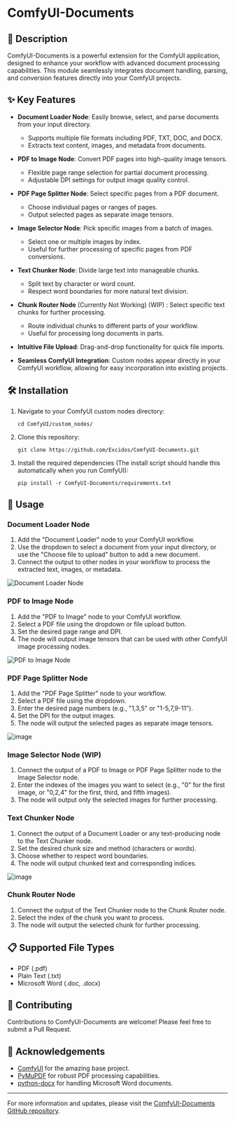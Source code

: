 # ComfyUI-Documents
## 📄 Description
ComfyUI-Documents is a powerful extension for the ComfyUI application, designed to enhance your workflow with advanced document processing capabilities. This module seamlessly integrates document handling, parsing, and conversion features directly into your ComfyUI projects.
## ✨ Key Features
- **Document Loader Node**: Easily browse, select, and parse documents from your input directory.
  - Supports multiple file formats including PDF, TXT, DOC, and DOCX.
  - Extracts text content, images, and metadata from documents.
    
- **PDF to Image Node**: Convert PDF pages into high-quality image tensors.
  - Flexible page range selection for partial document processing.
  - Adjustable DPI settings for output image quality control.
    
- **PDF Page Splitter Node**: Select specific pages from a PDF document.
  - Choose individual pages or ranges of pages.
  - Output selected pages as separate image tensors.
    
- **Image Selector Node**: Pick specific images from a batch of images.
  - Select one or multiple images by index.
  - Useful for further processing of specific pages from PDF conversions.
    
- **Text Chunker Node**: Divide large text into manageable chunks.
  - Split text by character or word count.
  - Respect word boundaries for more natural text division.
    
- **Chunk Router Node** (Currently Not Working) (WIP) : Select specific text chunks for further processing.
  - Route individual chunks to different parts of your workflow.
  - Useful for processing long documents in parts.
    
- **Intuitive File Upload**: Drag-and-drop functionality for quick file imports.
  
- **Seamless ComfyUI Integration**: Custom nodes appear directly in your ComfyUI workflow, allowing for easy incorporation into existing projects.
  
## 🛠️ Installation
1. Navigate to your ComfyUI custom nodes directory:
   ```
   cd ComfyUI/custom_nodes/
   ```
2. Clone this repository:
   ```
   git clone https://github.com/Excidos/ComfyUI-Documents.git
   ```
3. Install the required dependencies (The install script should handle this automatically when you run ComfyUI): 
   ```
   pip install -r ComfyUI-Documents/requirements.txt
   ```
## 🚀 Usage
### Document Loader Node
1. Add the "Document Loader" node to your ComfyUI workflow.
2. Use the dropdown to select a document from your input directory, or use the "Choose file to upload" button to add a new document.
3. Connect the output to other nodes in your workflow to process the extracted text, images, or metadata.
   
![Document Loader Node](https://github.com/IndrasMirror/ComfyUI-Documents/assets/111665831/cb9c0ab8-976f-4462-856f-17731eb3e852)

### PDF to Image Node
1. Add the "PDF to Image" node to your ComfyUI workflow.
2. Select a PDF file using the dropdown or file upload button.
3. Set the desired page range and DPI.
4. The node will output image tensors that can be used with other ComfyUI image processing nodes.
   
![PDF to Image Node](https://github.com/IndrasMirror/ComfyUI-Documents/assets/111665831/34cb7333-09c3-4086-845e-bc4ca133f9ea)

### PDF Page Splitter Node
1. Add the "PDF Page Splitter" node to your workflow.
2. Select a PDF file using the dropdown.
3. Enter the desired page numbers (e.g., "1,3,5" or "1-5,7,9-11").
4. Set the DPI for the output images.
5. The node will output the selected pages as separate image tensors.
   
![image](https://github.com/Excidos/ComfyUI-Documents/assets/173048329/5259c68c-cc5d-4b0e-8193-8c675c75df93)

### Image Selector Node (WIP)
1. Connect the output of a PDF to Image or PDF Page Splitter node to the Image Selector node.
2. Enter the indexes of the images you want to select (e.g., "0" for the first image, or "0,2,4" for the first, third, and fifth images).
3. The node will output only the selected images for further processing.

### Text Chunker Node
1. Connect the output of a Document Loader or any text-producing node to the Text Chunker node.
2. Set the desired chunk size and method (characters or words).
3. Choose whether to respect word boundaries.
4. The node will output chunked text and corresponding indices.

![image](https://github.com/Excidos/ComfyUI-Documents/assets/173048329/a05cda0d-fa86-4545-97a3-855404520b95)

### Chunk Router Node
1. Connect the output of the Text Chunker node to the Chunk Router node.
2. Select the index of the chunk you want to process.
3. The node will output the selected chunk for further processing.
   
## 📋 Supported File Types
- PDF (.pdf)
- Plain Text (.txt)
- Microsoft Word (.doc, .docx)
  
## 🤝 Contributing
Contributions to ComfyUI-Documents are welcome! Please feel free to submit a Pull Request.

## 🙏 Acknowledgements
- [ComfyUI](https://github.com/comfyanonymous/ComfyUI) for the amazing base project.
- [PyMuPDF](https://github.com/pymupdf/PyMuPDF) for robust PDF processing capabilities.
- [python-docx](https://github.com/python-openxml/python-docx) for handling Microsoft Word documents.
---
For more information and updates, please visit the [ComfyUI-Documents GitHub repository](https://github.com/your-username/ComfyUI-Documents).
